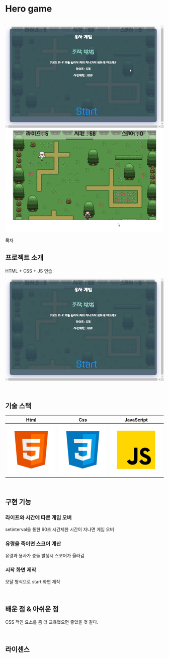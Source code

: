 # Hero game

<p align="center">
  <br>
  <img src="./images/common/logo-sample.png">
  <img src="./images/common/logo-sample2.png">
  <br>
</p>

목차

## 프로젝트 소개

<p align="justify">
 HTML + CSS + JS 연습
</p>

<p align="center">
    <img src="./images/common/gameplay.gif">
</p>

<br>

## 기술 스택

|  Html   |  Css   | JavaScript |
| :-----: | :----: | :--------: |
| ![html] | ![css] |   ![js]    |

<br>

## 구현 기능

### 라이프와 시간에 따른 게임 오버

setinterval을 통한 60초 시간제한
시간이 지나면 게임 오버

### 유령을 죽이면 스코어 계산

유령과 용사가 충돌 발생시 스코어가 올라감

### 시작 화면 제작

모달 형식으로 start 화면 제작

<br>

## 배운 점 & 아쉬운 점

<p align="justify">
 CSS 적인 요소를 좀 더 교육했으면 좋았을 것 같다.
</p>

<br>

## 라이센스

<!-- Stack Icon Refernces -->

[js]: /images/stack/javascript.svg
[css]: /images/stack/css.svg
[html]: /images/stack/html.svg
